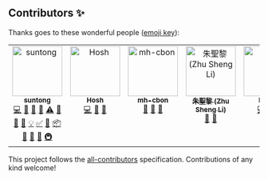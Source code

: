 ## Contributors ✨

Thanks goes to these wonderful people ([emoji key](https://allcontributors.org/docs/en/emoji-key)):

<!-- ALL-CONTRIBUTORS-LIST:START - Do not remove or modify this section -->
<!-- prettier-ignore-start -->
<!-- markdownlint-disable -->
<table>
  <tbody>
    <tr>
      <td align="center" valign="top" width="14.28%"><a href="https://github.com/suntong"><img src="https://avatars.githubusercontent.com/u/422244?v=4?s=100" width="100px;" alt="suntong"/><br /><sub><b>suntong</b></sub></a><br /><a href="https://github.com/suntong/cascadia/commits?author=suntong" title="Code">💻</a> <a href="#ideas-suntong" title="Ideas, Planning, & Feedback">🤔</a> <a href="#design-suntong" title="Design">🎨</a> <a href="#data-suntong" title="Data">🔣</a> <a href="https://github.com/suntong/cascadia/commits?author=suntong" title="Tests">⚠️</a> <a href="https://github.com/suntong/cascadia/issues?q=author%3Asuntong" title="Bug reports">🐛</a> <a href="https://github.com/suntong/cascadia/commits?author=suntong" title="Documentation">📖</a> <a href="#blog-suntong" title="Blogposts">📝</a> <a href="#example-suntong" title="Examples">💡</a> <a href="#tutorial-suntong" title="Tutorials">✅</a> <a href="#tool-suntong" title="Tools">🔧</a> <a href="#platform-suntong" title="Packaging/porting to new platform">📦</a> <a href="https://github.com/suntong/cascadia/pulls?q=is%3Apr+reviewed-by%3Asuntong" title="Reviewed Pull Requests">👀</a> <a href="#question-suntong" title="Answering Questions">💬</a> <a href="#maintenance-suntong" title="Maintenance">🚧</a> <a href="#infra-suntong" title="Infrastructure (Hosting, Build-Tools, etc)">🚇</a></td>
      <td align="center" valign="top" width="14.28%"><a href="https://github.com/hoshsadiq"><img src="https://avatars.githubusercontent.com/u/600045?v=4?s=100" width="100px;" alt="Hosh"/><br /><sub><b>Hosh</b></sub></a><br /><a href="https://github.com/suntong/cascadia/commits?author=hoshsadiq" title="Code">💻</a> <a href="https://github.com/suntong/cascadia/issues?q=author%3Ahoshsadiq" title="Bug reports">🐛</a> <a href="#userTesting-hoshsadiq" title="User Testing">📓</a></td>
      <td align="center" valign="top" width="14.28%"><a href="https://github.com/mh-cbon"><img src="https://avatars.githubusercontent.com/u/17096799?v=4?s=100" width="100px;" alt="mh-cbon"/><br /><sub><b>mh-cbon</b></sub></a><br /><a href="https://github.com/suntong/cascadia/issues?q=author%3Amh-cbon" title="Bug reports">🐛</a> <a href="#ideas-mh-cbon" title="Ideas, Planning, & Feedback">🤔</a> <a href="#userTesting-mh-cbon" title="User Testing">📓</a></td>
      <td align="center" valign="top" width="14.28%"><a href="https://www.digglife.net"><img src="https://avatars.githubusercontent.com/u/1468378?v=4?s=100" width="100px;" alt="朱聖黎 (Zhu Sheng Li)"/><br /><sub><b>朱聖黎 (Zhu Sheng Li)</b></sub></a><br /><a href="https://github.com/suntong/cascadia/issues?q=author%3Adigglife" title="Bug reports">🐛</a> <a href="#userTesting-digglife" title="User Testing">📓</a></td>
      <td align="center" valign="top" width="14.28%"><a href="https://github.com/himcc"><img src="https://avatars.githubusercontent.com/u/3031794?v=4?s=100" width="100px;" alt="himcc"/><br /><sub><b>himcc</b></sub></a><br /><a href="https://github.com/suntong/cascadia/commits?author=himcc" title="Code">💻</a> <a href="https://github.com/suntong/cascadia/issues?q=author%3Ahimcc" title="Bug reports">🐛</a> <a href="#userTesting-himcc" title="User Testing">📓</a></td>
    </tr>
  </tbody>
</table>

<!-- markdownlint-restore -->
<!-- prettier-ignore-end -->

<!-- ALL-CONTRIBUTORS-LIST:END -->

This project follows the [all-contributors](https://github.com/all-contributors/all-contributors) specification. Contributions of any kind welcome!
